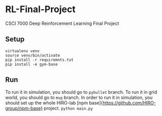 # RL-Final-Project
CSCI 7000 Deep Reinforcement Learning Final Project

## Setup
```
virtualenv venv
source venv/bin/activate
pip install -r requiremnts.txt
pip install -e gym-base
```

## Run
To run it in simulation, you should go to `pybullet` branch. To run it in grid world, you should go to `mvp` branch. In order to run it in simulation, you should set up the whole HIRO-lab [npm base]{https://github.com/HIRO-group/npm-base} project. 
```python main.py```